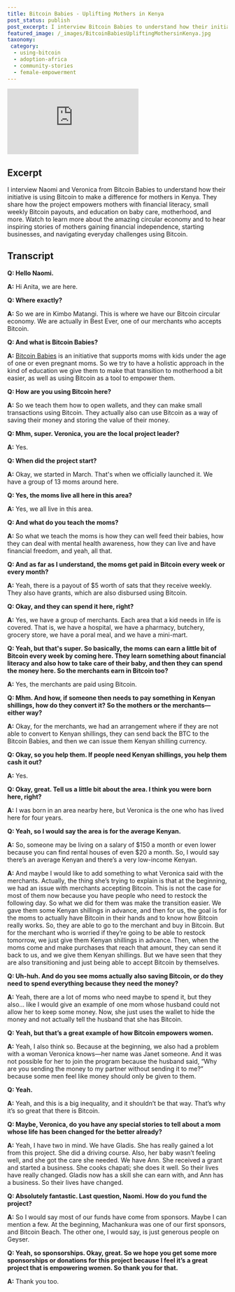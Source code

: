 ```yaml
---
title: Bitcoin Babies - Uplifting Mothers in Kenya
post_status: publish
post_excerpt: I interview Bitcoin Babies to understand how their initiative is using Bitcoin to make a difference for mothers in Kenya.
featured_image: /_images/BitcoinBabiesUpliftingMothersinKenya.jpg
taxonomy:
 category:
  - using-bitcoin
  - adoption-africa
  - community-stories
  - female-empowerment
---
```


<iframe src="https://player.vimeo.com/video/1063442909?badge=0&amp;autopause=0&amp;player_id=0&amp;app_id=58479" frameborder="0" allow="autoplay; fullscreen; picture-in-picture; clipboard-write; encrypted-media" title="Bitcoin Babies: Uplifting Mothers in Kenya"></iframe>

<div style="margin-bottom:30px;"></div>

## Excerpt

I interview Naomi and Veronica from Bitcoin Babies to understand how their initiative is using Bitcoin to make a difference for mothers in Kenya. They share how the project empowers mothers with financial literacy, small weekly Bitcoin payouts, and education on baby care, motherhood, and more. Watch to learn more about the amazing circular economy and to hear inspiring stories of mothers gaining financial independence, starting businesses, and navigating everyday challenges using Bitcoin.

## Transcript


**Q: Hello Naomi.**

**A:** Hi Anita, we are here.

**Q: Where exactly?**

**A:** So we are in Kimbo Matangi. This is where we have our Bitcoin circular economy. We are actually in Best Ever, one of our merchants who accepts Bitcoin.

**Q: And what is Bitcoin Babies?**

**A:** [Bitcoin Babies](https://bitcoinbabies.com/) is an initiative that supports moms with kids under the age of one or even pregnant moms. So we try to have a holistic approach in the kind of education we give them to make that transition to motherhood a bit easier, as well as using Bitcoin as a tool to empower them.

**Q: How are you using Bitcoin here?**

**A:** So we teach them how to open wallets, and they can make small transactions using Bitcoin. They actually also can use Bitcoin as a way of saving their money and storing the value of their money.

**Q: Mhm, super. Veronica, you are the local project leader?**

**A:** Yes.

**Q: When did the project start?**

**A:** Okay, we started in March. That's when we officially launched it. We have a group of 13 moms around here.

**Q: Yes, the moms live all here in this area?**

**A:** Yes, we all live in this area.

**Q: And what do you teach the moms?**

**A:** So what we teach the moms is how they can well feed their babies, how they can deal with mental health awareness, how they can live and have financial freedom, and yeah, all that.

**Q: And as far as I understand, the moms get paid in Bitcoin every week or every month?**

**A:** Yeah, there is a payout of \$5 worth of sats that they receive weekly. They also have grants, which are also disbursed using Bitcoin.

**Q: Okay, and they can spend it here, right?**

**A:** Yes, we have a group of merchants. Each area that a kid needs in life is covered. That is, we have a hospital, we have a pharmacy, butchery, grocery store, we have a poral meal, and we have a mini-mart.

**Q: Yeah, but that's super. So basically, the moms can earn a little bit of Bitcoin every week by coming here. They learn something about financial literacy and also how to take care of their baby, and then they can spend the money here. So the merchants earn in Bitcoin too?**

**A:** Yes, the merchants are paid using Bitcoin.

**Q: Mhm. And how, if someone then needs to pay something in Kenyan shillings, how do they convert it? So the mothers or the merchants—either way?**

**A:** Okay, for the merchants, we had an arrangement where if they are not able to convert to Kenyan shillings, they can send back the BTC to the Bitcoin Babies, and then we can issue them Kenyan shilling currency.

**Q: Okay, so you help them. If people need Kenyan shillings, you help them cash it out?**

**A:** Yes.

**Q: Okay, great. Tell us a little bit about the area. I think you were born here, right?**

**A:** I was born in an area nearby here, but Veronica is the one who has lived here for four years.

**Q: Yeah, so I would say the area is for the average Kenyan.**

**A:** So, someone may be living on a salary of $150 a month or even lower because you can find rental houses of even $20 a month. So, I would say there’s an average Kenyan and there’s a very low-income Kenyan.

**A:** And maybe I would like to add something to what Veronica said with the merchants. Actually, the thing she’s trying to explain is that at the beginning, we had an issue with merchants accepting Bitcoin. This is not the case for most of them now because you have people who need to restock the following day. So what we did for them was make the transition easier. We gave them some Kenyan shillings in advance, and then for us, the goal is for the moms to actually have Bitcoin in their hands and to know how Bitcoin really works. So, they are able to go to the merchant and buy in Bitcoin. But for the merchant who is worried if they’re going to be able to restock tomorrow, we just give them Kenyan shillings in advance. Then, when the moms come and make purchases that reach that amount, they can send it back to us, and we give them Kenyan shillings. But we have seen that they are also transitioning and just being able to accept Bitcoin by themselves.

**Q: Uh-huh. And do you see moms actually also saving Bitcoin, or do they need to spend everything because they need the money?**

**A:** Yeah, there are a lot of moms who need maybe to spend it, but they also… like I would give an example of one mom whose husband could not allow her to keep some money. Now, she just uses the wallet to hide the money and not actually tell the husband that she has Bitcoin.

**Q: Yeah, but that’s a great example of how Bitcoin empowers women.**

**A:** Yeah, I also think so. Because at the beginning, we also had a problem with a woman Veronica knows—her name was Janet someone. And it was not possible for her to join the program because the husband said, “Why are you sending the money to my partner without sending it to me?” because some men feel like money should only be given to them.

**Q: Yeah.**

**A:** Yeah, and this is a big inequality, and it shouldn’t be that way. That’s why it’s so great that there is Bitcoin.

**Q: Maybe, Veronica, do you have any special stories to tell about a mom whose life has been changed for the better already?**

**A:** Yeah, I have two in mind. We have Gladis. She has really gained a lot from this project. She did a driving course. Also, her baby wasn’t feeling well, and she got the care she needed. We have Ann. She received a grant and started a business. She cooks chapati; she does it well. So their lives have really changed. Gladis now has a skill she can earn with, and Ann has a business. So their lives have changed.

**Q: Absolutely fantastic. Last question, Naomi. How do you fund the project?**

**A:** So I would say most of our funds have come from sponsors. Maybe I can mention a few. At the beginning, Machankura was one of our first sponsors, and Bitcoin Beach. The other one, I would say, is just generous people on Geyser.

**Q: Yeah, so sponsorships. Okay, great. So we hope you get some more sponsorships or donations for this project because I feel it’s a great project that is empowering women. So thank you for that.**

**A:** Thank you too.
